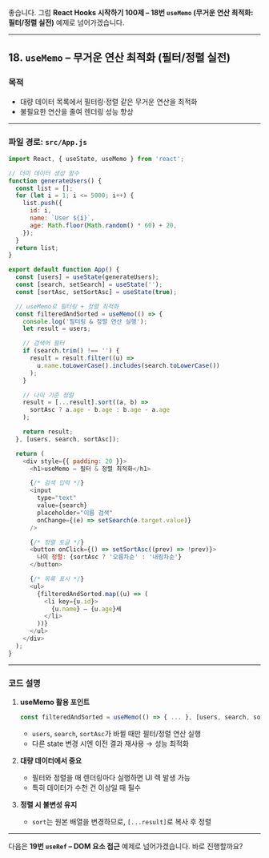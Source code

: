 좋습니다.
그럼 **React Hooks 시작하기 100제 – 18번 `useMemo` (무거운 연산 최적화: 필터/정렬 실전)** 예제로 넘어가겠습니다.

---

## 18. `useMemo` – 무거운 연산 최적화 (필터/정렬 실전)

### 목적

* 대량 데이터 목록에서 필터링·정렬 같은 무거운 연산을 최적화
* 불필요한 연산을 줄여 렌더링 성능 향상

---

### 파일 경로: `src/App.js`

```javascript
import React, { useState, useMemo } from 'react';

// 더미 데이터 생성 함수
function generateUsers() {
  const list = [];
  for (let i = 1; i <= 5000; i++) {
    list.push({
      id: i,
      name: `User ${i}`,
      age: Math.floor(Math.random() * 60) + 20,
    });
  }
  return list;
}

export default function App() {
  const [users] = useState(generateUsers);
  const [search, setSearch] = useState('');
  const [sortAsc, setSortAsc] = useState(true);

  // useMemo로 필터링 + 정렬 최적화
  const filteredAndSorted = useMemo(() => {
    console.log('필터링 & 정렬 연산 실행');
    let result = users;

    // 검색어 필터
    if (search.trim() !== '') {
      result = result.filter((u) =>
        u.name.toLowerCase().includes(search.toLowerCase())
      );
    }

    // 나이 기준 정렬
    result = [...result].sort((a, b) =>
      sortAsc ? a.age - b.age : b.age - a.age
    );

    return result;
  }, [users, search, sortAsc]);

  return (
    <div style={{ padding: 20 }}>
      <h1>useMemo – 필터 & 정렬 최적화</h1>

      {/* 검색 입력 */}
      <input
        type="text"
        value={search}
        placeholder="이름 검색"
        onChange={(e) => setSearch(e.target.value)}
      />

      {/* 정렬 토글 */}
      <button onClick={() => setSortAsc((prev) => !prev)}>
        나이 정렬: {sortAsc ? '오름차순' : '내림차순'}
      </button>

      {/* 목록 표시 */}
      <ul>
        {filteredAndSorted.map((u) => (
          <li key={u.id}>
            {u.name} – {u.age}세
          </li>
        ))}
      </ul>
    </div>
  );
}
```

---

### 코드 설명

1. **useMemo 활용 포인트**

   ```javascript
   const filteredAndSorted = useMemo(() => { ... }, [users, search, sortAsc]);
   ```

   * `users`, `search`, `sortAsc`가 바뀔 때만 필터/정렬 연산 실행
   * 다른 state 변경 시엔 이전 결과 재사용 → 성능 최적화

2. **대량 데이터에서 중요**

   * 필터와 정렬을 매 렌더링마다 실행하면 UI 렉 발생 가능
   * 특히 데이터가 수천 건 이상일 때 필수

3. **정렬 시 불변성 유지**

   * `sort`는 원본 배열을 변경하므로, `[...result]`로 복사 후 정렬

---

다음은 **19번 `useRef` – DOM 요소 접근** 예제로 넘어가겠습니다.
바로 진행할까요?

